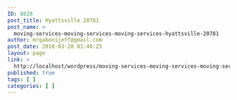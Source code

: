 ```yaml
---
ID: 8828
post_title: Hyattsville 20781
post_name: >
  moving-services-moving-services-moving-services-hyattsville-20781
author: mrgabonijeff@gmail.com
post_date: 2018-03-28 01:48:25
layout: page
link: >
  http://localhost/wordpress/moving-services-moving-services-moving-services-hyattsville-20781/
published: true
tags: [ ]
categories: [ ]
---
```

